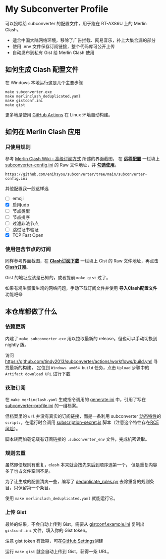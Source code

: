 # My Subconverter Profile

可以投喂给 subconverter 的配置文件，用于跑在 RT-AX86U 上的 Merlin Clash。

- 适合中国大陆网络环境，移除了广告拦截、网易音乐，补上大集合漏的部分
- 使用 .env 文件保存订阅链接，整个代码库可公开上传
- 自动发布到私有 Gist 给 Merlin Clash 使用

## 如何生成 Clash 配置文件

在 Windows 本地运行这是几个主要步骤

```shell-session
make subconverter.exe
make merlinclash_deduplicated.yaml
make gistconf.ini
make gist
```

更多地是使用 [GitHub Actions](.github/workflows/deploy-gist.yml) 在 Linux 环境自动构建。

## 如何在 Merlin Clash 应用

### 只使用规则

参考 [Merlin Clash Wiki - 高级订阅方式](https://mcreadme.gitbook.io/mc/base/subscribe#gao-ji-ding-yue-fang-shi) 所述的界面截图，
在 **<ins>远程配置</ins>** 一栏填上 [subconverter-config.ini](subconverter-config.ini) 的 Raw 文件地址，并 **<ins>勾选使用</ins>**。

```plaintext
https://github.com/enihsyou/subconverter/tree/main/subconverter-config.ini
```

其他配置我一般这样选

- [ ] emoji
- [x] 启用udp
- [ ] 节点类型
- [ ] 节点排序
- [ ] 过滤非法节点
- [ ] 跳过证书验证
- [x] TCP Fast Open

### 使用包含节点的订阅

同样参考界面截图，在 **<ins>Clash订阅下载</ins>** 一栏填上 Gist 的 Raw 文件地址，再点击 **<ins>Clash订阅</ins>**。

Gist 的地址应该是已知的，或者提前 `make gist` 过了。

如果有鸡生蛋蛋生鸡的网络问题，手动下载订阅文件并使用 **导入Clash配置文件** 功能吧😅

## 本仓库都做了什么

### 依赖更新

内建了 `make subconverter.exe` 用以拉取最新的 release。但也可以手动切换到 nightly 版。

访问 <https://github.com/tindy2013/subconverter/actions/workflows/build.yml> 寻找最新的构建，
定位到 `Windows amd64 build` 任务，点击 `Upload` 步骤中的 `Artifact download URL` 进行下载

### 获取订阅

在 `make merlinclash.yaml` 生成指令调用的 [generate.ini](generate.ini) 中，引用了写在 [subconverter-profile.ini](subconverter-profile.ini) 的一组档案。

但档案里的 `url` 并没有真实的订阅链接，而是一条利用 subconverter [动态特性]的 `script:`，在运行时会调用 [subscription-secret.js](subscription-secret.js) 脚本（注意这个特性存在[RCE风险]）。

脚本转而加载记载有订阅链接的 `.subconverter_env` 文件，完成机密读取。

[动态特性]: https://github.com/tindy2013/subconverter/blob/92f66bf5b58be5b3e605bb481db5f5ffd6b2aa78/src/generator/config/nodemanip.cpp#L56
[RCE风险]: https://rce.moe/2022/08/23/WMCTF-2022-WRITEUP#RCE

### 规则去重

虽然即便规则有重复，clash 本来就会按先来后到顺序选第一个，
但是重复内容多了也占文件空间不是。

为了让生成的配置清爽一些，编写了 [deduplicate_rules.py](scripts/deduplicate_rules.py) 去除重复的规则条目，只保留第一个条目。

使用 `make merlinclash_deduplicated.yaml` 就能运行它。

### 上传 Gist

最终的结果，不会自动上传到 Gist，需要从 [gistconf.example.ini](gistconf.example.ini) 复制出`gistconf.ini` 文件，填入你的 Gist token。

注意 gist token 有效期，可在[GitHub Settings](https://github.com/settings/tokens/new?scopes=gist&description=Subconverter)创建

运行 `make gist` 就会自动上传到 Gist，获得一条 URL。
